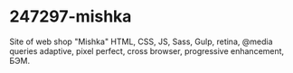 # 247297-mishka
Site of web shop "Mishka" HTML, CSS, JS, Sass, Gulp, retina, @media queries adaptive, pixel perfect, cross browser, progressive enhancement, БЭМ.
